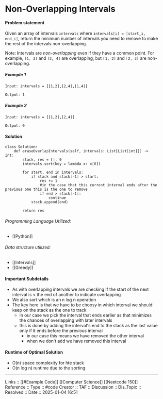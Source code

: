 # Non-Overlapping Intervals

#### Problem statement

Given an array of intervals `intervals` where `intervals[i] = [start_i, end_i]`, return the minimum number of intervals you need to remove to make the rest of the intervals non-overlapping.

Note: Intervals are _non-overlapping_ even if they have a common point. For example, `[1, 3]` and `[2, 4]` are overlapping, but `[1, 2]` and `[2, 3]` are non-overlapping.
##### Example 1
```
Input: intervals = [[1,2],[2,4],[1,4]]

Output: 1
```
##### Example 2
```
Input: intervals = [[1,2],[2,4]]

Output: 0
```
#### Solution
```
class Solution:
    def eraseOverlapIntervals(self, intervals: List[List[int]]) -> int:
        stack, res = [], 0
        intervals.sort(key = lambda x: x[0])
        
        for start, end in intervals:
            if stack and stack[-1] > start:
                res += 1
                #in the case that this current interval ends after the previous one this is the one to remove
                if end > stack[-1]:
                    continue
            stack.append(end)

        return res
```

###### Programming Language Utilized:
 - [[Python]]
###### Data structure utilized:

- [[Intervals]]
- [[Greedy]]
#### Important Subdetails

- As with overlapping intervals we are checking if the start of the next interval is < the end of another to indicate overlapping
- We also sort which is an n log n operation
- The key here is that we have to be choosy in which interval we should keep on the stack as the one to track
	- In our case we pick the interval that ends earlier as that minimizes the chances of overlapping with later intervals
	- this is done by adding the interval's end to the stack as the last value only if it ends before the previous interval
		- in our case this means we have removed the other interval
		- when we don't add we have removed this interval

#### Runtime of Optimal Solution

- O(n) space complexity for hte stack
- O(n log n) runtime due to the sorting
---
Links :: [[#Example Code]] [[Computer Science]] [[Neetcode 150]]
Reference ::
Type :: #code
Creator ::
TAF ::
Discussion ::
Dis_Topic :: 
Resolved ::
Date :: 2025-01-04 16:51
